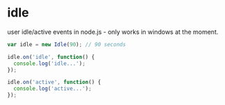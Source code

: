 # idle
user idle/active events in node.js - only works in windows at the moment.

```javascript
var idle = new Idle(90); // 90 seconds

idle.on('idle', function() {
  console.log('idle...');
});

idle.on('active', function() {
  console.log('active...');
});
```
